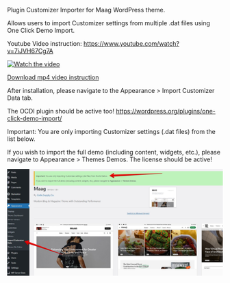 Plugin Customizer Importer for Maag WordPress theme.

Allows users to import Customizer settings from multiple .dat files using One Click Demo Import.

Youtube Video instruction: https://www.youtube.com/watch?v=7iJVH67Cg7A

[![Watch the video](https://i.ytimg.com/an_webp/7iJVH67Cg7A/mqdefault_6s.webp)](https://www.youtube.com/watch?v=7iJVH67Cg7A)

[Download mp4 video instruction](https://github.com/childtheme/codesupple/blob/main/video_customizer.mp4)

After installation, please navigate to the Appearance > Import Customizer Data tab.

The OCDI plugin should be active too!
https://wordpress.org/plugins/one-click-demo-import/

Important: You are only importing Customizer settings (.dat files) from the list below.

If you wish to import the full demo (including content, widgets, etc.), please navigate to Appearance > Themes Demos. The license should be active!

![Alt text](https://github.com/childtheme/codesupple/blob/customizer-importer-maag/screenshot.jpg)
